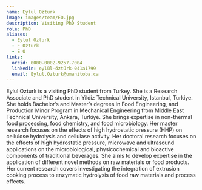 ```yaml
---
name: Eylul Ozturk
image: images/team/EO.jpg
description: Visiting PhD Student
role: PhD
aliases:
  - Eylul Ozturk
  - E Ozturk
  - E O
links:
  orcid: 0000-0002-9257-7004
  linkedin: eylül-öztürk-041a1799
  email: Eylul.Ozturk@umanitoba.ca
---
```


Eylul Ozturk is a visiting PhD student from Turkey. She is a Research Associate and PhD student in Yildiz Technical University, Istanbul, Turkiye. She holds Bachelor’s and Master’s degrees in Food Engineering, and Production Minor Program in Mechanical Engineering from Middle East Technical University, Ankara, Turkiye. She brings expertise in non-thermal food processing, food chemistry, and food microbiology. Her master research focuses on the effects of high hydrostatic pressure (HHP) on cellulose hydrolysis and cellulase activity. Her doctoral research focuses on the effects of high hydrostatic pressure, microwave and ultrasound applications on the microbiological, physicochemical and bioactive components of traditional beverages. She aims to develop expertise in the application of different novel methods on raw materials or food products. Her current research covers investigating the integration of extrusion cooking process to enzymatic hydrolysis of food raw materials and process effects.
